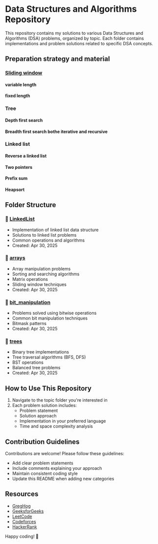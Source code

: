 # Data Structures and Algorithms Repository

This repository contains my solutions to various Data Structures and Algorithms (DSA) problems, organized by topic. Each folder contains implementations and problem solutions related to specific DSA concepts.

## Preparation strategy and material

### [Sliding window](https://www.youtube.com/watch?v=GaXwHThEgGk&list=WL&index=1&ab_channel=GregHogg)
#### variable length
#### fixed length

### Tree
#### Depth first search
#### Breadth first search bothe iterative and recursive

### Linked list
#### Reverse a linked list

#### Two pointers

#### Prefix sum

#### Heapsort






## Folder Structure

### 📁 [LinkedList](/LinkedList/)
- Implementation of linked list data structure
- Solutions to linked list problems
- Common operations and algorithms
- Created: Apr 30, 2025

### 📁 [arrays](/arrays/)
- Array manipulation problems
- Sorting and searching algorithms
- Matrix operations
- Sliding window techniques
- Created: Apr 30, 2025

### 📁 [bit_manipulation](/bit_manipulation/)
- Problems solved using bitwise operations
- Common bit manipulation techniques
- Bitmask patterns
- Created: Apr 30, 2025

### 📁 [trees](/trees/)
- Binary tree implementations
- Tree traversal algorithms (BFS, DFS)
- BST operations
- Balanced tree problems
- Created: Apr 30, 2025

## How to Use This Repository

1. Navigate to the topic folder you're interested in
2. Each problem solution includes:
   - Problem statement
   - Solution approach
   - Implementation in your preferred language
   - Time and space complexity analysis

## Contribution Guidelines

Contributions are welcome! Please follow these guidelines:
- Add clear problem statements
- Include comments explaining your approach
- Maintain consistent coding style
- Update this README when adding new categories

## Resources
- [GregHog](https://www.youtube.com/watch?v=fvyqbtmor9U&list=PLKYEe2WisBTH48RzVCL_LQrGW-ahPY44S&index=7&ab_channel=GregHogg/)
- [GeeksforGeeks](https://www.geeksforgeeks.org/)
- [LeetCode](https://leetcode.com/)
- [Codeforces](https://codeforces.com/)
- [HackerRank](https://www.hackerrank.com/domains/tutorials/10-days-of-algorithms)

Happy coding! 🚀

